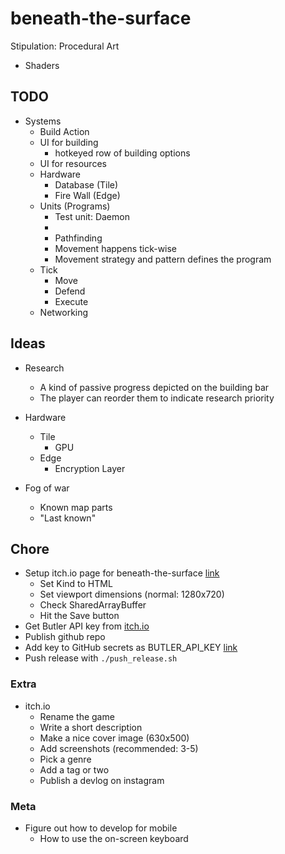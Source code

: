 # beneath-the-surface

Stipulation: Procedural Art

- Shaders

## TODO

- Systems
  - Build Action
  - UI for building
    - hotkeyed row of building options
  - UI for resources
  - Hardware
    - Database (Tile)
    - Fire Wall (Edge)
  - Units (Programs)
    - Test unit: Daemon
    - 
    - Pathfinding
    - Movement happens tick-wise
    - Movement strategy and pattern defines the program
  - Tick
    - Move
    - Defend
    - Execute
  - Networking

## Ideas

- Research
  - A kind of passive progress depicted on the building bar
  - The player can reorder them to indicate research priority

- Hardware
  - Tile
    - GPU
  - Edge
    - Encryption Layer

- Fog of war
  - Known map parts
  - "Last known"

## Chore

- Setup itch.io page for beneath-the-surface [link](https://itch.io/game/new)
  - Set Kind to HTML
  - Set viewport dimensions (normal: 1280x720)
  - Check SharedArrayBuffer
  - Hit the Save button
- Get Butler API key from [itch.io](https://itch.io/user/settings/api-keys)
- Publish github repo
- Add key to GitHub secrets as BUTLER_API_KEY [link](https://github.com/bjornarprytz/beneath-the-surface/settings/secrets/actions)
- Push release with `./push_release.sh`

### Extra

- itch.io
  - Rename the game
  - Write a short description
  - Make a nice cover image (630x500)
  - Add screenshots (recommended: 3-5)
  - Pick a genre
  - Add a tag or two
  - Publish a devlog on instagram

### Meta

- Figure out how to develop for mobile
  - How to use the on-screen keyboard
